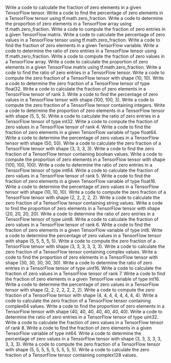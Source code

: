 Write a code to calculate the fraction of zero elements in a given TensorFlow tensor.
Write a code to find the percentage of zero elements in a TensorFlow tensor using tf.math.zero_fraction.
Write a code to determine the proportion of zero elements in a TensorFlow array using tf.math.zero_fraction.
Write a code to compute the fraction of zero entries in a given TensorFlow matrix.
Write a code to calculate the percentage of zero values in a TensorFlow tensor using tf.math.zero_fraction.
Write a code to find the fraction of zero elements in a given TensorFlow variable.
Write a code to determine the ratio of zero entries in a TensorFlow tensor using tf.math.zero_fraction.
Write a code to compute the fraction of zero values in a TensorFlow array.
Write a code to calculate the proportion of zero elements in a given TensorFlow matrix using tf.math.zero_fraction.
Write a code to find the ratio of zero entries in a TensorFlow tensor.
Write a code to compute the zero fraction of a TensorFlow tensor with shape (10, 10).
Write a code to determine the zero fraction of a TensorFlow tensor of type float32.
Write a code to calculate the fraction of zero elements in a TensorFlow tensor of rank 3.
Write a code to find the percentage of zero values in a TensorFlow tensor with shape (100, 100, 3).
Write a code to compute the zero fraction of a TensorFlow tensor containing integers.
Write a code to determine the proportion of zero elements in a TensorFlow tensor with shape (5, 5, 5).
Write a code to calculate the ratio of zero entries in a TensorFlow tensor of type int32.
Write a code to compute the fraction of zero values in a TensorFlow tensor of rank 4.
Write a code to find the fraction of zero elements in a given TensorFlow variable of type float64.
Write a code to determine the percentage of zero values in a TensorFlow tensor with shape (50, 50).
Write a code to calculate the zero fraction of a TensorFlow tensor with shape (3, 3, 3, 3).
Write a code to find the zero fraction of a TensorFlow tensor containing boolean values.
Write a code to compute the proportion of zero elements in a TensorFlow tensor with shape (100, 100, 100).
Write a code to determine the ratio of zero entries in a TensorFlow tensor of type int64.
Write a code to calculate the fraction of zero values in a TensorFlow tensor of rank 5.
Write a code to find the fraction of zero elements in a given TensorFlow variable of type float16.
Write a code to determine the percentage of zero values in a TensorFlow tensor with shape (10, 10, 10).
Write a code to compute the zero fraction of a TensorFlow tensor with shape (2, 2, 2, 2, 2).
Write a code to calculate the zero fraction of a TensorFlow tensor containing string values.
Write a code to find the proportion of zero elements in a TensorFlow tensor with shape (20, 20, 20, 20).
Write a code to determine the ratio of zero entries in a TensorFlow tensor of type uint8.
Write a code to calculate the fraction of zero values in a TensorFlow tensor of rank 6.
Write a code to find the fraction of zero elements in a given TensorFlow variable of type int8.
Write a code to determine the percentage of zero values in a TensorFlow tensor with shape (5, 5, 5, 5, 5).
Write a code to compute the zero fraction of a TensorFlow tensor with shape (3, 3, 3, 3, 3, 3).
Write a code to calculate the zero fraction of a TensorFlow tensor containing complex values.
Write a code to find the proportion of zero elements in a TensorFlow tensor with shape (30, 30, 30, 30, 30).
Write a code to determine the ratio of zero entries in a TensorFlow tensor of type uint16.
Write a code to calculate the fraction of zero values in a TensorFlow tensor of rank 7.
Write a code to find the fraction of zero elements in a given TensorFlow variable of type int16.
Write a code to determine the percentage of zero values in a TensorFlow tensor with shape (2, 2, 2, 2, 2, 2, 2).
Write a code to compute the zero fraction of a TensorFlow tensor with shape (4, 4, 4, 4, 4, 4, 4, 4).
Write a code to calculate the zero fraction of a TensorFlow tensor containing complex64 values.
Write a code to find the proportion of zero elements in a TensorFlow tensor with shape (40, 40, 40, 40, 40, 40, 40).
Write a code to determine the ratio of zero entries in a TensorFlow tensor of type uint32.
Write a code to calculate the fraction of zero values in a TensorFlow tensor of rank 8.
Write a code to find the fraction of zero elements in a given TensorFlow variable of type int64.
Write a code to determine the percentage of zero values in a TensorFlow tensor with shape (3, 3, 3, 3, 3, 3, 3, 3).
Write a code to compute the zero fraction of a TensorFlow tensor with shape (5, 5, 5, 5, 5, 5, 5, 5, 5).
Write a code to calculate the zero fraction of a TensorFlow tensor containing complex128 values.